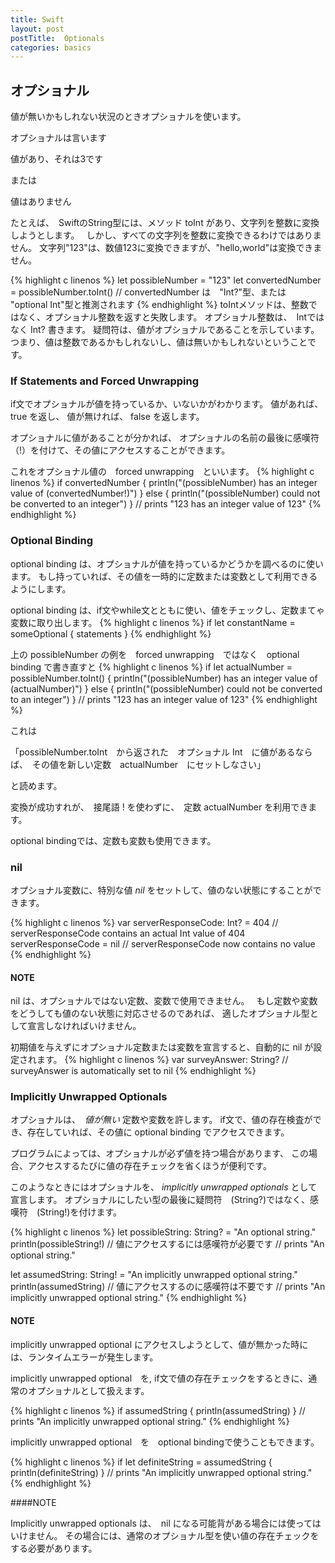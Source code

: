 ```yaml
---
title: Swift
layout: post
postTitle:  Optionals
categories: basics
---
```


## オプショナル


値が無いかもしれない状況のときオプショナルを使います。

オプショナルは言います

値があり、それは3です

または

値はありません

たとえば、　SwiftのString型には、メソッド toInt があり、文字列を整数に変換しようとします。　
しかし、すべての文字列を整数に変換できるわけではありません。
文字列"123"は、数値123に変換できますが、"hello,world"は変換できません。

{% highlight c linenos %}
let possibleNumber = "123"
let convertedNumber = possibleNumber.toInt()
// convertedNumber は　"Int?"型、または "optional Int"型と推測されます
{% endhighlight %}
toIntメソッドは、整数ではなく、オプショナル整数を返すと失敗します。
オプショナル整数は、　Intではなく Int? 書きます。
疑問符は、値がオプショナルであることを示しています。
つまり、値は整数であるかもしれないし、値は無いかもしれないということです。

### If Statements and Forced Unwrapping

if文でオプショナルが値を持っているか、いないかがわかります。
値があれば、 true を返し、 値が無ければ、 false を返します。

オプショナルに値があることが分かれば、
オプショナルの名前の最後に感嘆符（!）を付けて、その値にアクセスすることができます。

これをオプショナル値の　forced unwrapping　といいます。
{% highlight c linenos %}
if convertedNumber {
    println("\(possibleNumber) has an integer value of \(convertedNumber!)")
} else {
    println("\(possibleNumber) could not be converted to an integer")
}
// prints "123 has an integer value of 123"
{% endhighlight %}

### Optional Binding

optional binding は、オプショナルが値を持っているかどうかを調べるのに使います。
もし持っていれば、その値を一時的に定数または変数として利用できるようにします。

optional binding は、if文やwhile文とともに使い、値をチェックし、定数まてゃ変数に取り出します。
{% highlight c linenos %}
if let constantName = someOptional {
    statements
}
{% endhighlight %}

上の possibleNumber の例を　forced unwrapping　ではなく　optional binding で書き直すと
{% highlight c linenos %}
if let actualNumber = possibleNumber.toInt() {
    println("\(possibleNumber) has an integer value of \(actualNumber)")
} else {
    println("\(possibleNumber) could not be converted to an integer")
}
// prints "123 has an integer value of 123"
{% endhighlight %}

これは

「possibleNumber.toInt　から返された　オプショナル Int　に値があるならば、　その値を新しい定数　actualNumber　にセットしなさい」

と読めます。

変換が成功すれが、　接尾語 ! を使わずに、　定数 actualNumber を利用できます。

optional bindingでは、定数も変数も使用できます。

### nil

オプショナル変数に、特別な値 _nil_ をセットして、値のない状態にすることができます。

{% highlight c linenos %}
var serverResponseCode: Int? = 404
// serverResponseCode contains an actual Int value of 404
serverResponseCode = nil
// serverResponseCode now contains no value
{% endhighlight %}

#### NOTE
nil は、オプショナルではない定数、変数で使用できません。　
もし定数や変数をどうしても値のない状態に対応させるのであれば、
適したオプショナル型として宣言しなければいけません。

初期値を与えずにオプショナル定数または変数を宣言すると、自動的に nil が設定されます。
{% highlight c linenos %}
var surveyAnswer: String?
// surveyAnswer is automatically set to nil
{% endhighlight %}

### Implicitly Unwrapped Optionals

オプショナルは、　*値が無い* 定数や変数を許します。
if文で、値の存在検査ができ、存在していれば、その値に optional binding でアクセスできます。

プログラムによっては、オプショナルが必ず値を持つ場合があります、
この場合、アクセスするたびに値の存在チェックを省くほうが便利です。

このようなときにはオプショナルを、 *implicitly unwrapped optionals* として宣言します。
オプショナルにしたい型の最後に疑問符　(String?)ではなく、感嘆符　(String!)を付けます。

{% highlight c linenos %}
let possibleString: String? = "An optional string."
println(possibleString!) // 値にアクセスするには感嘆符が必要です
// prints "An optional string."
 
let assumedString: String! = "An implicitly unwrapped optional string."
println(assumedString)  // 値にアクセスするのに感嘆符は不要です
// prints "An implicitly unwrapped optional string."
{% endhighlight %}


#### NOTE

implicitly unwrapped optional にアクセスしようとして、値が無かった時には、ランタイムエラーが発生します。

implicitly unwrapped optional　を, if文で値の存在チェックをするときに、通常のオプショナルとして扱えます。

{% highlight c linenos %}
if assumedString {
    println(assumedString)
}
// prints "An implicitly unwrapped optional string."
{% endhighlight %}

implicitly unwrapped optional　を　optional bindingで使うこともできます。

{% highlight c linenos %}
if let definiteString = assumedString {
    println(definiteString)
}
// prints "An implicitly unwrapped optional string."
{% endhighlight %}

####NOTE

Implicitly unwrapped optionals は、　nil になる可能背がある場合には使ってはいけません。
その場合には、通常のオプショナル型を使い値の存在チェックをする必要があります。
